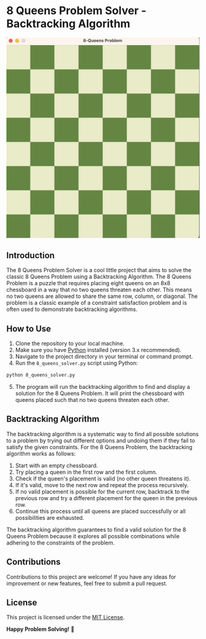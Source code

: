 # 8 Queens Problem Solver - Backtracking Algorithm

![Game Demo](img/8queens_gif.gif)

## Introduction

The 8 Queens Problem Solver is a cool little project that aims to solve the classic 8 Queens Problem using a Backtracking Algorithm. The 8 Queens Problem is a puzzle that requires placing eight queens on an 8x8 chessboard in a way that no two queens threaten each other. This means no two queens are allowed to share the same row, column, or diagonal. The problem is a classic example of a constraint satisfaction problem and is often used to demonstrate backtracking algorithms.

## How to Use

1. Clone the repository to your local machine.
2. Make sure you have [Python](https://www.python.org/) installed (version 3.x recommended).
3. Navigate to the project directory in your terminal or command prompt.
4. Run the `8_queens_solver.py` script using Python:

```bash
python 8_queens_solver.py
```

5. The program will run the backtracking algorithm to find and display a solution for the 8 Queens Problem. It will print the chessboard with queens placed such that no two queens threaten each other.

## Backtracking Algorithm

The backtracking algorithm is a systematic way to find all possible solutions to a problem by trying out different options and undoing them if they fail to satisfy the given constraints. For the 8 Queens Problem, the backtracking algorithm works as follows:

1. Start with an empty chessboard.
2. Try placing a queen in the first row and the first column.
3. Check if the queen's placement is valid (no other queen threatens it).
4. If it's valid, move to the next row and repeat the process recursively.
5. If no valid placement is possible for the current row, backtrack to the previous row and try a different placement for the queen in the previous row.
6. Continue this process until all queens are placed successfully or all possibilities are exhausted.

The backtracking algorithm guarantees to find a valid solution for the 8 Queens Problem because it explores all possible combinations while adhering to the constraints of the problem.

## Contributions

Contributions to this project are welcome! If you have any ideas for improvement or new features, feel free to submit a pull request.

## License

This project is licensed under the [MIT License](LICENSE).

**Happy Problem Solving!** 🚀